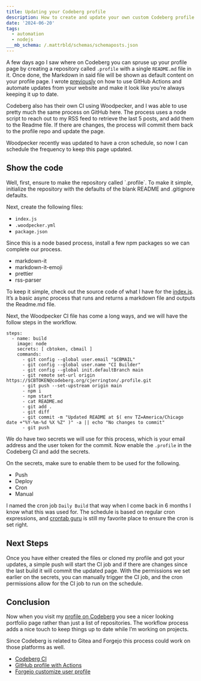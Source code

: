 ```yaml
---
title: Updating your Codeberg profile
description: How to create and update your own custom Codeberg profile page
date: '2024-06-20'
tags:
  - automation
  - nodejs
___mb_schema: /.mattrbld/schemas/schemaposts.json
---
```


A few days ago I saw where on Codeberg you can spruse up your profile page by creating a repository called `.profile` with a single `README.md` file in it. Once done, the Markdown in said file will be shown as default content on your profile page. I wrote [previously](/blog/github-profile-actions/) on how to use GitHub Actions and automate updates from your website and make it look like you’re always keeping it up to date.

Codeberg also has their own CI using Woodpecker, and I was able to use pretty much the same process on GitHub here. The process uses a node script to reach out to my RSS feed to retrieve the last 5 posts, and add them to the Readme file. If there are changes, the process will commit them back to the profile repo and update the page.

Woodpecker recently was updated to have a cron schedule, so now I can schedule the frequency to keep this page updated.

## Show the code

Well, first, ensure to make the repository called \`.profile\`. To make it simple, initialize the repository with the defaults of the blank README and .gitignore defaults.

Next, create the following files:

-   `index.js`
-   `.woodpecker.yml`
-   `package.json`

Since this is a node based process, install a few npm packages so we can complete our process.

-   markdown-it
-   markdown-it-emoji
-   prettier
-   rss-parser

To keep it simple, check out the source code of what I have for the [index.js](https://codeberg.org/cjerrington/.profile/src/branch/main/index.js). It’s a basic async process that runs and returns a markdown file and outputs the Readme.md file.

Next, the Woodpecker CI file has come a long ways, and we will have the follow steps in the workflow.

```
steps:
  - name: build
    image: node
    secrets: [ cbtoken, cbmail ]
    commands:
      - git config --global user.email "$CBMAIL"
      - git config --global user.name "CI Builder"
      - git config --global init.defaultBranch main
      - git remote set-url origin https://$CBTOKEN@codeberg.org/cjerrington/.profile.git
      - git push --set-upstream origin main
      - npm i
      - npm start
      - cat README.md
      - git add .
      - git diff
      - git commit -m "Updated README at $( env TZ=America/Chicago date +"%Y-%m-%d %X %Z" )" -a || echo "No changes to commit"
      - git push
```

We do have two secrets we will use for this process, which is your email address and the user token for the commit. Now enable the `.profile` in the Codeberg CI and add the secrets.

On the secrets, make sure to enable them to be used for the following.

-   Push
-   Deploy
-   Cron
-   Manual
    

I named the cron job `Daily Build` that way when I come back in 6 months I know what this was used for. The schedule is based on regular cron expressions, and [crontab guru](https://crontab.guru/) is still my favorite place to ensure the cron is set right.

## Next Steps

Once you have either created the files or cloned my profile and got your updates, a simple push will start the CI job and if there are changes since the last build it will commit the updated page. With the permissions we set earlier on the secrets, you can manually trigger the CI job, and the cron permissions allow for the CI job to run on the schedule.

## Conclusion

Now when you visit my [profile on Codeberg](https://codeberg.org/cjerrington) you see a nicer looking portfolio page rather than just a list of repositories. The workflow process adds a nice touch to keep things up to date while I’m working on projects.

Since Codeberg is related to Gitea and Forgejo this process could work on those platforms as well.

-   [Codeberg CI](https://docs.codeberg.org/ci/)
-   [GitHub profile with Actions](https://claytonerrington.com/blog/github-profile-actions/)
-   [Forgejo customize user profile](https://forgejo.org/docs/v1.20/user/profile/)
